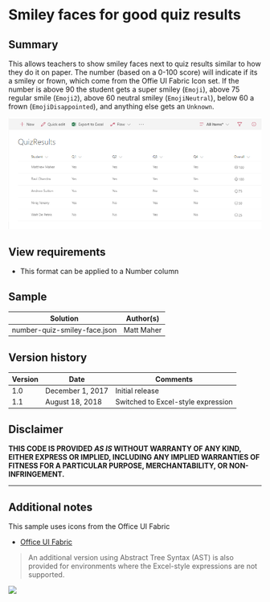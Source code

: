 # Smiley faces for good quiz results

## Summary
This allows teachers to show smiley faces next to quiz results similar to how they do it on paper. The number (based on a 0-100 score) will indicate if its a smiley or frown, which come from the Offie UI Fabric Icon set. If the number is above 90 the student gets a super smiley (`Emoji`), above 75 regular smile (`Emoji2`), above 60 neutral smiley (`EmojiNeutral`), below 60 a frown (`EmojiDisappointed`), and anything else gets an `Unknown`.


![screenshot of the sample](./assets/screenshot.png)

## View requirements
- This format can be applied to a Number column

## Sample

Solution|Author(s)
--------|---------
number-quiz-smiley-face.json | Matt Maher

## Version history

Version|Date|Comments
-------|----|--------
1.0|December 1, 2017|Initial release
1.1|August 18, 2018|Switched to Excel-style expression

## Disclaimer
**THIS CODE IS PROVIDED *AS IS* WITHOUT WARRANTY OF ANY KIND, EITHER EXPRESS OR IMPLIED, INCLUDING ANY IMPLIED WARRANTIES OF FITNESS FOR A PARTICULAR PURPOSE, MERCHANTABILITY, OR NON-INFRINGEMENT.**

---

## Additional notes
This sample uses icons from the Office UI Fabric

- [Office UI Fabric](https://developer.microsoft.com/en-us/fabric)

> An additional version using Abstract Tree Syntax (AST) is also provided for environments where the Excel-style expressions are not supported.

<img src="https://telemetry.sharepointpnp.com/sp-dev-list-formatting/column-samples/readme-template" />